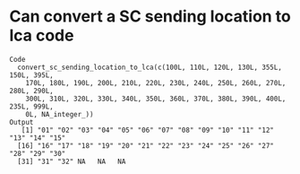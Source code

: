 # Can convert a SC sending location to lca code

    Code
      convert_sc_sending_location_to_lca(c(100L, 110L, 120L, 130L, 355L, 150L, 395L,
        170L, 180L, 190L, 200L, 210L, 220L, 230L, 240L, 250L, 260L, 270L, 280L, 290L,
        300L, 310L, 320L, 330L, 340L, 350L, 360L, 370L, 380L, 390L, 400L, 235L, 999L,
        0L, NA_integer_))
    Output
       [1] "01" "02" "03" "04" "05" "06" "07" "08" "09" "10" "11" "12" "13" "14" "15"
      [16] "16" "17" "18" "19" "20" "21" "22" "23" "24" "25" "26" "27" "28" "29" "30"
      [31] "31" "32" NA   NA   NA  


